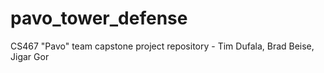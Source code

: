 # pavo_tower_defense
CS467 "Pavo" team capstone project repository - Tim Dufala, Brad Beise, Jigar Gor
